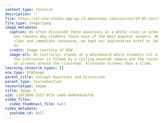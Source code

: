 ```yaml
---
content_type: resource
description: ''
file: https://ol-ocw-studio-app-qa.s3.amazonaws.com/courses/18-05-introduction-to-probability-and-statistics-spring-2014/c3d7386631570f3cae65de0644e5efde_gallery3-3.jpg
file_type: image/jpeg
image_metadata:
  caption: We often discussed these questions as a whole class in order to identify
    key reasons why students chose each of the most popular answers. When there was
    clear and immediate consensus, we kept our explanation brief or immediately moved
    on.
  credit: Image courtesy of OCW.
  image-alt: An instructor stands at a whiteboard while students sit at a round table.
    The instructor is filmed by a ceiling-mounted camera and the recording is live-streamed
    on screens around the classroom. Alternate screens show a slide.
learning_resource_types: []
ocw_type: OCWImage
parent_title: Concept Questions and Discussion
parent_type: CourseSection
resourcetype: Image
title: Image 3
uid: c3d73866-3157-0f3c-ae65-de0644e5efde
video_files:
  video_thumbnail_file: null
video_metadata:
  youtube_id: null
---
```


